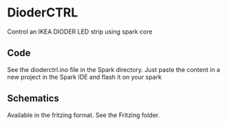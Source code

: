 DioderCTRL
==========

Control an IKEA DIODER LED strip using spark core

Code
------

See the dioderctrl.ino file in the Spark directory. Just paste the content in a new project in the Spark IDE and flash it on your spark

Schematics
----------

Available in the fritzing format. See the Fritzing folder.
